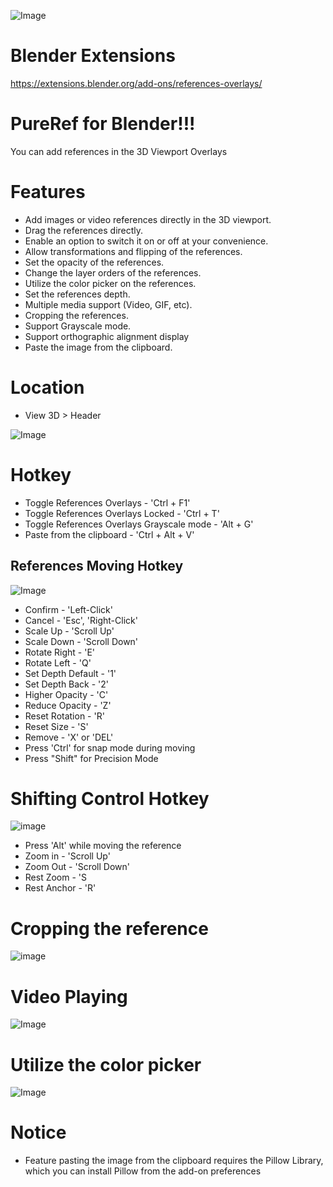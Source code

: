 ![Image](https://imgur.com/Qlv8Cox.png)
# Blender Extensions
https://extensions.blender.org/add-ons/references-overlays/

# PureRef for Blender!!! 
You can add references in the 3D Viewport Overlays

# Features
* Add images or video references directly in the 3D viewport.
* Drag the references directly.
* Enable an option to switch it on or off at your convenience.
* Allow transformations and flipping of the references.
* Set the opacity of the references.
* Change the layer orders of the references.
* Utilize the color picker on the references.
* Set the references depth.
* Multiple media support (Video, GIF, etc).
* Cropping the references.
* Support Grayscale mode.
* Support orthographic alignment display
* Paste the image from the clipboard.

# Location
* View 3D > Header

![Image](https://public-files.gumroad.com/o292gfv4nyquj7m6lwkfn1qmrwbu)

# Hotkey
* Toggle References Overlays - 'Ctrl + F1'
* Toggle References Overlays Locked - 'Ctrl + T'
* Toggle References Overlays Grayscale mode - 'Alt + G'
* Paste from the clipboard - 'Ctrl + Alt + V'

## References Moving Hotkey
![Image](https://i.imgur.com/tsufFcY.gif)

* Confirm - 'Left-Click'
* Cancel - 'Esc', 'Right-Click'
* Scale Up - 'Scroll Up'
* Scale Down - 'Scroll Down'
* Rotate Right - 'E'
* Rotate Left - 'Q'
* Set Depth Default - '1'
* Set Depth Back - '2'
* Higher Opacity - 'C'
* Reduce Opacity - 'Z'
* Reset Rotation - 'R'
* Reset Size - 'S'
* Remove - 'X' or 'DEL'
* Press 'Ctrl' for snap mode during moving
* Press "Shift" for Precision Mode

# Shifting Control Hotkey
![image](https://i.imgur.com/ozMPgcJ.gif)
* Press 'Alt' while moving the reference
* Zoom in - 'Scroll Up'
* Zoom Out - 'Scroll Down'
* Rest Zoom - 'S
* Rest Anchor - 'R'

# Cropping the reference
![image](https://i.imgur.com/o7ZgILv.gif)
# Video Playing
![Image](https://imgur.com/HvOZi32.gif)
# Utilize the color picker
![Image](https://imgur.com/XpINl2X.gif)

# Notice
* Feature pasting the image from the clipboard requires the Pillow Library, which you can install Pillow from the add-on preferences


